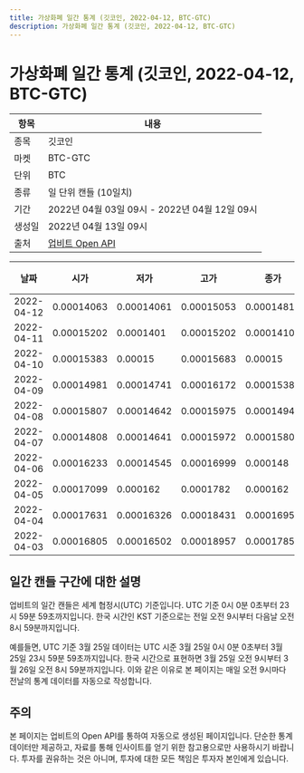 ```yaml
---
title: 가상화폐 일간 통계 (깃코인, 2022-04-12, BTC-GTC)
description: 가상화폐 일간 통계 (깃코인, 2022-04-12, BTC-GTC)
---
```



가상화폐 일간 통계 (깃코인, 2022-04-12, BTC-GTC)
===

|항목|내용|
|--|--|
|종목|깃코인|
|마켓|BTC-GTC|
|단위|BTC|
|종류|일 단위 캔들 (10일치)|
|기간|2022년 04월 03일 09시 - 2022년 04월 12일 09시|
|생성일|2022년 04월 13일 09시|
|출처|[업비트 Open API](https://docs.upbit.com)|


|날짜|시가|저가|고가|종가|비고|
|--|--|--|--|--|--|
|2022-04-12|0.00014063|0.00014061|0.00015053|0.00014817|    |
|2022-04-11|0.00015202|0.0001401|0.00015202|0.00014102|    |
|2022-04-10|0.00015383|0.00015|0.00015683|0.00015|    |
|2022-04-09|0.00014981|0.00014741|0.00016172|0.00015382|    |
|2022-04-08|0.00015807|0.00014642|0.00015975|0.00014949|    |
|2022-04-07|0.00014808|0.00014641|0.00015972|0.00015807|    |
|2022-04-06|0.00016233|0.00014545|0.00016999|0.000148|    |
|2022-04-05|0.00017099|0.000162|0.0001782|0.000162|    |
|2022-04-04|0.00017631|0.00016326|0.00018431|0.00016952|    |
|2022-04-03|0.00016805|0.00016502|0.00018957|0.00017853|    |


일간 캔들 구간에 대한 설명
---


업비트의 일간 캔들은 세계 협정시(UTC) 기준입니다. 
UTC 기준 0시 0분 0초부터 23시 59분 59초까지입니다. 
한국 시간인 KST 기준으로는 전일 오전 9시부터 다음날 오전 8시 59분까지입니다. 


예를들면, UTC 기준 3월 25일 데이터는 UTC 시준 3월 25일 0시 0분 0초부터 3월 25일 23시 59분 59초까지입니다. 
한국 시간으로 표현하면 3월 25일 오전 9시부터 3월 26일 오전 8시 59분까지입니다. 
이와 같은 이유로 본 페이지는 매일 오전 9시마다 전날의 통계 데이터를 자동으로 작성합니다. 


주의
---


본 페이지는 업비트의 Open API를 통하여 자동으로 생성된 페이지입니다. 
단순한 통계 데이터만 제공하고, 자료를 통해 인사이트를 얻기 위한 참고용으로만 사용하시기 바랍니다. 
투자를 권유하는 것은 아니며, 투자에 대한 모든 책임은 투자자 본인에게 있습니다. 
